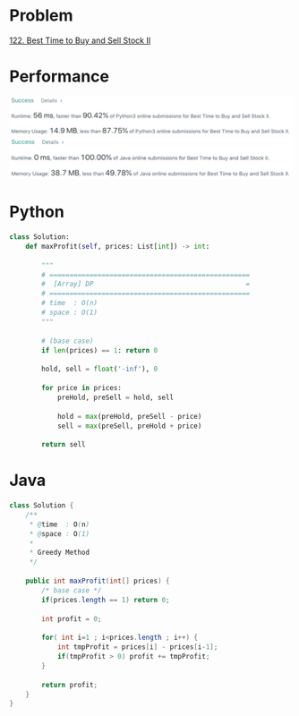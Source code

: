 # Problem
[122. Best Time to Buy and Sell Stock II](https://leetcode.com/problems/best-time-to-buy-and-sell-stock-ii/)

# Performance
![result-python](./result.png)
![result-java](./result-java.png)

# Python
```Python
class Solution:
    def maxProfit(self, prices: List[int]) -> int:
        
        """
        # ==================================================
        #  [Array] DP                                      =
        # ==================================================
        # time  : O(n)
        # space : O(1)
        """
        
        # (base case)
        if len(prices) == 1: return 0
        
        hold, sell = float('-inf'), 0
        
        for price in prices:
            preHold, preSell = hold, sell
            
            hold = max(preHold, preSell - price)
            sell = max(preSell, preHold + price)
            
        return sell
```

# Java
```Java
class Solution {
    /**
     * @time  : O(n)
     * @space : O(1)
     * 
     * Greedy Method
     */
    
    public int maxProfit(int[] prices) {
        /* base case */
        if(prices.length == 1) return 0;
        
        int profit = 0;
        
        for( int i=1 ; i<prices.length ; i++) {
            int tmpProfit = prices[i] - prices[i-1];
            if(tmpProfit > 0) profit += tmpProfit;
        }
        
        return profit;
    }
}
```
